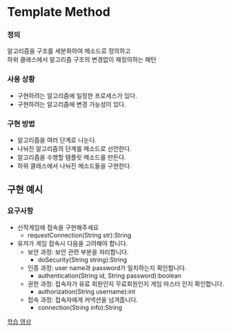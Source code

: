 # Template Method

### 정의
알고리즘을 구조를 세분화하여 메소드로 정의하고<br> 하위 클래스에서 알고리즘 구조의 변경없이 재정의하는 패턴

### 사용 상황
- 구현하려는 알고리즘에 일정한 프로세스가 있다.
- 구현하려는 알고리즘에 변경 가능성이 있다.

### 구현 방법
- 알고리즘을 여러 단계로 나눈다.
- 나눠진 알고리즘의 단계를 메소드로 선언한다.
- 알고리즘을 수행할 템플릿 메소드를 만든다.
- 하위 클래스에서 나눠진 메소드들을 구현한다.


## 구현 예시
### 요구사항
 - 신작게임에 접속을 구현해주세요
    - requestConnection(String str):String
- 유저가 게임 접속시 다음을 고려해야 합니다.
    - 보안 과정: 보안 관련 부분을 처리합니다.
        - doSecurity(String string):String
    - 인증 과정: user name과 password가 일치하는지 확인합니다.
        - authentication(String id, String password):boolean
    - 권한 과정: 접속자가 유료 회원인지 무료회원인지 게임 마스터 인지 확인합니다.
        - authorization(String username):int
    - 접속 과정: 접속자에게 커넥션을 넘겨줍니다.
        - connection(String info):String

[학습 영상](https://www.youtube.com/watch?v=qr7I18Lhsl8)